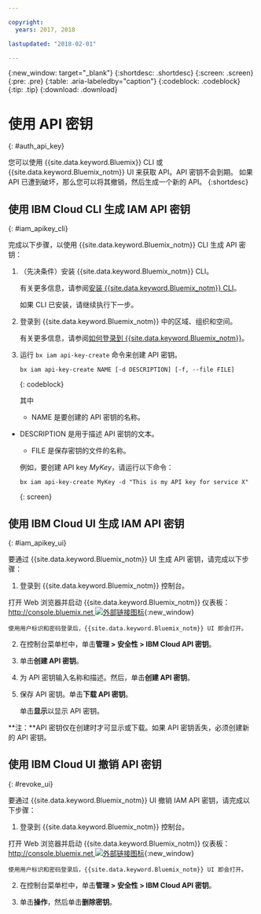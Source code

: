 ```yaml
---

copyright:
  years: 2017, 2018

lastupdated: "2018-02-01"

---
```


{:new_window: target="_blank"}
{:shortdesc: .shortdesc}
{:screen: .screen}
{:pre: .pre}
{:table: .aria-labeledby="caption"}
{:codeblock: .codeblock}
{:tip: .tip}
{:download: .download}


# 使用 API 密钥
{: #auth_api_key}

您可以使用 {{site.data.keyword.Bluemix}} CLI 或 {{site.data.keyword.Bluemix_notm}} UI 来获取 API。API 密钥不会到期。
如果 API 已遭到破坏，那么您可以将其撤销，然后生成一个新的 API。
{:shortdesc}

## 使用 IBM Cloud CLI 生成 IAM API 密钥
{: #iam_apikey_cli}

完成以下步骤，以使用 {{site.data.keyword.Bluemix_notm}} CLI 生成 API 密钥：

1. （先决条件）安装 {{site.data.keyword.Bluemix_notm}} CLI。

   有关更多信息，请参阅[安装 {{site.data.keyword.Bluemix_notm}} CLI](/docs/services/cloud-monitoring/qa/cli_qa.html#cli_qa)。
   
   如果 CLI 已安装，请继续执行下一步。
	
2. 登录到 {{site.data.keyword.Bluemix_notm}} 中的区域、组织和空间。 

    有关更多信息，请参阅[如何登录到 {{site.data.keyword.Bluemix_notm}}](/docs/services/cloud-monitoring/qa/cli_qa.html#login)。
 
3. 运行 `bx iam api-key-create` 命令来创建 API 密钥。

    ```
    bx iam api-key-create NAME [-d DESCRIPTION] [-f, --file FILE]
	```
	{: codeblock} 
	
	其中
	
	* NAME 是要创建的 API 密钥的名称。
 * DESCRIPTION 是用于描述 API 密钥的文本。
	* FILE 是保存密钥的文件的名称。
	
    例如，要创建 API key *MyKey*，请运行以下命令：
	
	```
	bx iam api-key-create MyKey -d "This is my API key for service X" 
	```
	{: screen}



 
	  
## 使用 IBM Cloud UI 生成 IAM API 密钥
{: #iam_apikey_ui}

要通过 {{site.data.keyword.Bluemix_notm}} UI 生成 API 密钥，请完成以下步骤：

1. 登录到 {{site.data.keyword.Bluemix_notm}} 控制台。

打开 Web 浏览器并启动 {{site.data.keyword.Bluemix_notm}} 仪表板：[http://console.bluemix.net ![外部链接图标](../../../icons/launch-glyph.svg "外部链接图标")](http://bluemix.net){:new_window} 	

	使用用户标识和密码登录后，{{site.data.keyword.Bluemix_notm}} UI 即会打开。

2. 在控制台菜单栏中，单击**管理 > 安全性 > IBM Cloud API 密钥**。

3. 单击**创建 API 密钥**。

4. 为 API 密钥输入名称和描述。然后，单击**创建 API 密钥**。

5. 保存 API 密钥。单击**下载 API 密钥**。

    单击**显示**以显示 API 密钥。

**注：**API 密钥仅在创建时才可显示或下载。如果 API 密钥丢失，必须创建新的 API 密钥。


## 使用 IBM Cloud UI 撤销 API 密钥
{: #revoke_ui}
	
要通过 {{site.data.keyword.Bluemix_notm}} UI 撤销 IAM API 密钥，请完成以下步骤：

1. 登录到 {{site.data.keyword.Bluemix_notm}} 控制台。

打开 Web 浏览器并启动 {{site.data.keyword.Bluemix_notm}} 仪表板：[http://console.bluemix.net ![外部链接图标](../../../icons/launch-glyph.svg "外部链接图标")](http://bluemix.net){:new_window} 	

	使用用户标识和密码登录后，{{site.data.keyword.Bluemix_notm}} UI 即会打开。

2. 在控制台菜单栏中，单击**管理 > 安全性 > IBM Cloud API 密钥**。

3. 单击**操作**，然后单击**删除密钥**。





	

	
	
	
	
	
	
